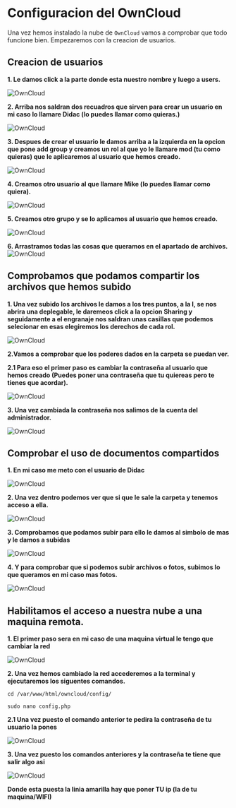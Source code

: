 # Configuracion del OwnCloud
Una vez hemos instalado la nube de `OwnCloud` vamos a comprobar que todo funcione bien. Empezaremos con la creacion de usuarios.

## Creacion de usuarios

**1. Le damos click a la parte donde esta nuestro nombre y luego a users.**
   
 ![OwnCloud](Config/ConfigOwn.jpg)
 
**2. Arriba nos saldran dos recuadros que sirven para crear un usuario en mi caso lo llamare Didac (lo puedes llamar como quieras.)**
   
 ![OwnCloud](Config/1ConfigOwn.jpg)
 
**3. Despues de crear el usuario le damos arriba a la izquierda en la opcion que pone add group y creamos un rol al que yo le llamare mod (tu como quieras) que le aplicaremos al usuario que hemos creado.**

 ![OwnCloud](Config/2ConfigOwn.jpg)
 
**4. Creamos otro usuario al que llamare Mike (lo puedes llamar como quiera).**
   
 ![OwnCloud](Config/3ConfigOwn.jpg)
 
**5. Creamos otro grupo y se lo aplicamos al usuario que hemos creado.**

 ![OwnCloud](Config/4ConfigOwn.jpg)

 **6. Arrastramos todas las cosas que queramos en el apartado de archivos.**
 ![OwnCloud](Config/5ConfigOwn.jpg)

 ## Comprobamos que podamos compartir los archivos que hemos subido
**1. Una vez subido los archivos le damos a los tres puntos, a la I, se nos abrira una deplegable, le daremeos click a la opcion Sharing y seguidamente a el engranaje nos saldran unas casillas que podemos selecionar en esas elegiremos los derechos de cada rol.**

 ![OwnCloud](Config/6ConfigOwn.jpg)

 **2.Vamos a comprobar que los poderes dados en la carpeta se puedan ver.**
 
   **2.1 Para eso el primer paso es cambiar la contraseña al usuario que hemos creado (Puedes poner una contraseña que tu quiereas pero te tienes que acordar).**
    
   ![OwnCloud](Config/7ConfigOwn.jpg)

**3. Una vez cambiada la contraseña nos salimos de la cuenta del administrador.**

  ![OwnCloud](Config/8ConfigOwn.jpg)

## Comprobar el uso de documentos compartidos

**1. En mi caso me meto con el usuario de Didac**

![OwnCloud](Config/9ConfigOwn.jpg)

**2. Una vez dentro podemos ver que si que le sale la carpeta y tenemos acceso a ella.**

![OwnCloud](Config/10ConfigOwn.jpg)

**3. Comprobamos que podamos subir para ello le damos al simbolo de mas y le damos a subidas**

![OwnCloud](Config/11ConfigOwn.jpg)

**4. Y para comprobar que si podemos subir archivos o fotos, subimos lo que queramos en mi caso mas fotos.**

![OwnCloud](Config/12ConfigOwn.jpg)

## Habilitamos el acceso a nuestra nube a una maquina remota.

**1. El primer paso sera en mi caso de una maquina virtual le tengo que cambiar la red**

![OwnCloud](14ConfigOwn.jpg)

**2. Una vez hemos cambiado la red accederemos a la terminal y ejecutaremos los siguentes comandos.**
```console
cd /var/www/html/owncloud/config/
```
```console
sudo nano config.php
```
**2.1 Una vez puesto el comando anterior te pedira la contraseña de tu usuario la pones**

![OwnCloud](15ConfigOwn.png)

**3. Una vez puesto los comandos anteriores y la contraseña te tiene que salir algo asi**

![OwnCloud](16ConfigOwn.jpg)

**Donde esta puesta la linia amarilla hay que poner TU ip (la de tu maquina/WIFI)**
